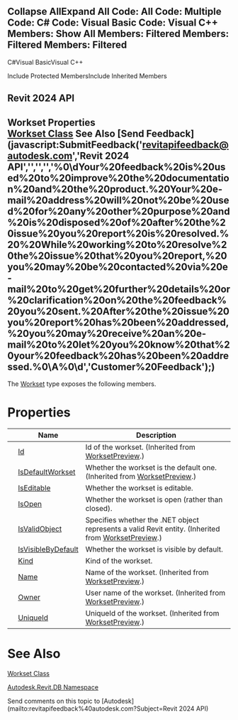﻿

Collapse AllExpand All Code: All Code: Multiple Code: C# Code: Visual Basic Code: Visual C++  Members: Show All Members: Filtered Members: Filtered Members: Filtered   
---  
  
C#Visual BasicVisual C++

Include Protected MembersInclude Inherited Members

Revit 2024 API  
---  
Workset Properties  
[Workset Class](aa8f7f05-16c7-2fbf-5004-d819a1fd0b6d.md) See Also [Send Feedback](javascript:SubmitFeedback\('revitapifeedback@autodesk.com','Revit 2024 API','','','','%0\\dYour%20feedback%20is%20used%20to%20improve%20the%20documentation%20and%20the%20product.%20Your%20e-mail%20address%20will%20not%20be%20used%20for%20any%20other%20purpose%20and%20is%20disposed%20of%20after%20the%20issue%20you%20report%20is%20resolved.%20%20While%20working%20to%20resolve%20the%20issue%20that%20you%20report,%20you%20may%20be%20contacted%20via%20e-mail%20to%20get%20further%20details%20or%20clarification%20on%20the%20feedback%20you%20sent.%20After%20the%20issue%20you%20report%20has%20been%20addressed,%20you%20may%20receive%20an%20e-mail%20to%20let%20you%20know%20that%20your%20feedback%20has%20been%20addressed.%0\\A%0\\d','Customer%20Feedback'\);)  
---  
  
The [Workset](aa8f7f05-16c7-2fbf-5004-d819a1fd0b6d.md) type exposes the following members.

# Properties

|  | Name | Description |
| --- | --- | --- |
|  | [Id](a0bd368d-c9ca-017f-63b1-0a811ed4598f.md) | Id of the workset.  (Inherited from [WorksetPreview](5091902c-a286-eb9e-d65b-3d421d741c69.md).) |
|  | [IsDefaultWorkset](a3359438-79eb-8930-8160-c68f23f5334f.md) | Whether the workset is the default one.  (Inherited from [WorksetPreview](5091902c-a286-eb9e-d65b-3d421d741c69.md).) |
|  | [IsEditable](da8e1fb4-b396-b9f1-1e9b-8aeef031360d.md) | Whether the workset is editable. |
|  | [IsOpen](62545a89-c7cd-e8b4-2282-ba4a4c909ff0.md) | Whether the workset is open (rather than closed). |
|  | [IsValidObject](6cab1bbf-1f6a-775b-74aa-2bdaa2bd9b9c.md) | Specifies whether the .NET object represents a valid Revit entity.  (Inherited from [WorksetPreview](5091902c-a286-eb9e-d65b-3d421d741c69.md).) |
|  | [IsVisibleByDefault](1b8afc56-1985-8459-0626-3fa73114c4c3.md) | Whether the workset is visible by default. |
|  | [Kind](958a5f2f-6542-7c9d-da82-a792d1fe7c09.md) | Kind of the workset. |
|  | [Name](d500b987-3c31-be31-9a3b-51dbad59bb7b.md) | Name of the workset.  (Inherited from [WorksetPreview](5091902c-a286-eb9e-d65b-3d421d741c69.md).) |
|  | [Owner](a19a1f45-8fca-8cfc-d4d0-4c4e6baf2564.md) | User name of the workset.  (Inherited from [WorksetPreview](5091902c-a286-eb9e-d65b-3d421d741c69.md).) |
|  | [UniqueId](cb675b18-6617-7604-40c9-431a7563d484.md) | UniqueId of the workset.  (Inherited from [WorksetPreview](5091902c-a286-eb9e-d65b-3d421d741c69.md).) |
  
# See Also

[Workset Class](aa8f7f05-16c7-2fbf-5004-d819a1fd0b6d.md)

[Autodesk.Revit.DB Namespace](87546ba7-461b-c646-cbb1-2cb8f5bff8b2.md)

Send comments on this topic to [Autodesk](mailto:revitapifeedback%40autodesk.com?Subject=Revit 2024 API)
